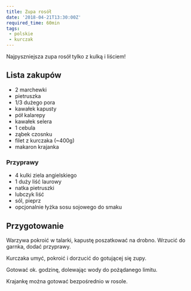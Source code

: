 ```yaml
---
title: Zupa rosół
date: '2018-04-21T13:30:00Z'
required_time: 60min
tags:
 - polskie
 - kurczak
---
```


Najpyszniejsza zupa rosół tylko z kulką i liściem!

<!---- splitter ---->

## Lista zakupów

 - 2 marchewki
 - pietruszka
 - 1/3 dużego pora
 - kawałek kapusty
 - pół kalarepy
 - kawałek selera
 - 1 cebula
 - ząbek czosnku
 - filet z kurczaka (~400g)
 - makaron krajanka

### Przyprawy

 - 4 kulki ziela angielskiego
 - 1 duży liść laurowy
 - natka pietruszki
 - lubczyk liść
 - sól, pieprz
 - opcjonalnie łyżka sosu sojowego do smaku

<!---- splitter ---->

## Przygotowanie
Warzywa pokroić w talarki, kapustę poszatkować na drobno. Wrzucić do garnka, dodać przyprawy.

Kurczaka umyć, pokroić i dorzucić do gotującej się zupy.

Gotować ok. godzinę, dolewając wody do pożądanego limitu.

Krajankę można gotować bezpośrednio w rosole.

